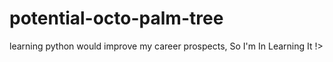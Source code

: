 # potential-octo-palm-tree
learning python would improve my career prospects, So I'm In Learning It !>
